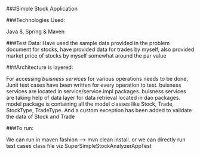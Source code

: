 ###Simple Stock Application

###Technologies Used: 

Java 8, Spring & Maven

###Test Data: 
Have used the sample data provided in the problem document for stocks, have provided data for trades by myself, also provided market price of stocks by myself somewhat around the par value

###Architecture is layered: 


For accessing *buisness services* for various operations needs to be done,  Junit test cases have been written for every operation to test. buisness services are located in service/service.impl packages. buisness services are taking help of data layer for data retrieval located in dao packages. model package is containing all the model classes like Stock, Trade, StockType, TradeType. And a custom exception has been added to validate the data of Stock and Trade

###To run: 

We can run in maven fashion --> mvn clean install. or we can directly run test cases class file viz SuperSimpleStockAnalyzerAppTest

